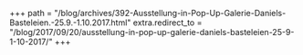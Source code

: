 +++
path = "/blog/archives/392-Ausstellung-in-Pop-Up-Galerie-Daniels-Basteleien.-25.9.-1.10.2017.html"
extra.redirect_to = "/blog/2017/09/20/ausstellung-in-pop-up-galerie-daniels-basteleien-25-9-1-10-2017/"
+++
